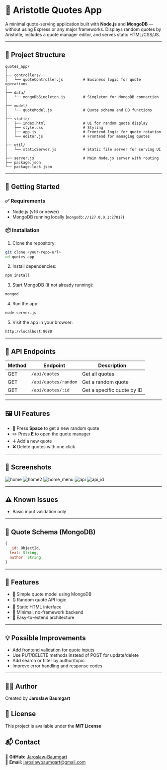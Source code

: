 # 🧠 Aristotle Quotes App

A minimal quote-serving application built with **Node.js** and **MongoDB** — without using Express or any major frameworks. Displays random quotes by Aristotle, includes a quote manager editor, and serves static HTML/CSS/JS.

---

## 📁 Project Structure

```
quotes_app/
│
├── controllers/
│   └── quoteController.js         # Business logic for quote operations
│
├── data/
│   └── mongoDbSingleton.js        # Singleton for MongoDB connection
│
├── model/
│   └── quoteModel.js              # Quote schema and DB functions
│
├── static/
│   ├── index.html                 # UI for random quote display
│   ├── style.css                  # Styling
│   ├── app.js                     # Frontend logic for quote rotation
│   └── editor.js                  # Frontend for managing quotes
│
├── util/
│   └── staticServer.js            # Static file server for serving UI
│
├── server.js                      # Main Node.js server with routing
├── package.json
└── package-lock.json
```

---

## 🚀 Getting Started

### ✅ Requirements

- Node.js (v16 or newer)
- MongoDB running locally (`mongodb://127.0.0.1:27017`)

### 📦 Installation

1. Clone the repository:

```bash
git clone <your-repo-url>
cd quotes_app
```

2. Install dependencies:

```bash
npm install
```

3. Start MongoDB (if not already running):

```bash
mongod
```

4. Run the app:

```bash
node server.js
```

5. Visit the app in your browser:

```
http://localhost:8080
```

---

## 📡 API Endpoints

| Method | Endpoint                | Description                        |
|--------|-------------------------|------------------------------------|
| GET    | `/api/quotes`           | Get all quotes                     |
| GET    | `/api/quotes/random`    | Get a random quote                 |
| GET    | `/api/quotes/:id`       | Get a specific quote by ID         |


---

## 🖼️ UI Features

- 🔀 Press **Space** to get a new random quote
- ✏️ Press **E** to open the quote manager
- ➕ Add a new quote
- ❌ Delete quotes with one click

---

## 📸 Screenshots

![home](screenshots/home.jpg)
![home2](screenshots/home2.jpg)
![home_menu](screenshots/home_menu.jpg)
![api](screenshots/api.jpg)
![api_id](screenshots/api_id.jpg)


---

## ⚠️ Known Issues

- Basic input validation only

---

## 🧠 Quote Schema (MongoDB)

```js
{
  _id: ObjectId,
  text: String,
  author: String
}
```

---

## 📌 Features

- 🧠 Simple quote model using MongoDB
- 🔃 Random quote API logic
- 📜 Static HTML interface
- 🔧 Minimal, no-framework backend
- 🧹 Easy-to-extend architecture

---

## 💡 Possible Improvements

- Add frontend validation for quote inputs
- Use PUT/DELETE methods instead of POST for update/delete
- Add search or filter by author/topic
- Improve error handling and response codes

---

## 👨‍💻 Author

Created by **Jarosław Baumgart**

## 📜 License

This project is available under the **MIT License**

## 📬 Contact

🔗 **GitHub:** [Jaroslaw-Baumgart](https://github.com/Jaroslaw-Baumgart)  
📧 **Email:** jaroslawbaumgart@gmail.com
